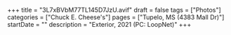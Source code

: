 +++
title = "3L7xBVbM77TL145D7JzU.avif"
draft = false
tags = ["Photos"]
categories = ["Chuck E. Cheese's"]
pages = ["Tupelo, MS (4383 Mall Dr)"]
startDate = ""
description = "Exterior, 2021 (PC: LoopNet)"
+++
